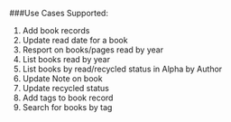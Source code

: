 ###Use Cases Supported:

1. Add book records
2. Update read date for a book
3. Resport on books/pages read by year
4. List books read by year
6. List books by read/recycled status in Alpha by Author
7. Update Note on book
8. Update recycled status
5. Add tags to book record
6. Search for books by tag